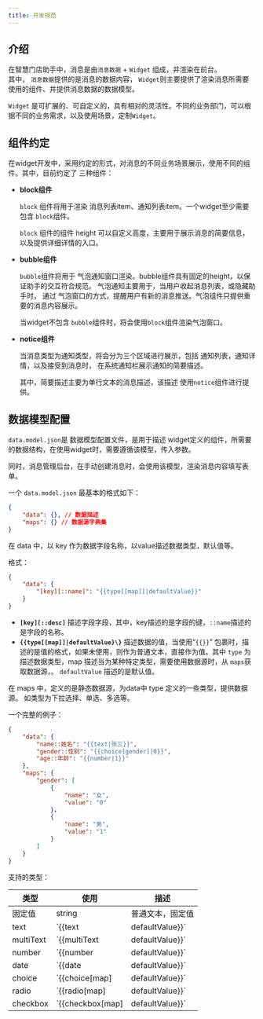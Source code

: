 ```yaml
---
title: 开发规范
---
```


## 介绍

在智慧门店助手中，消息是由`消息数据` + `Widget` 组成，并渲染在前台。<br>
其中， `消息数据`提供的是消息的数据内容， `Widget`则主要提供了渲染消息所需要使用的组件、并提供消息数据的数据模型。

`Widget` 是可扩展的、可自定义的，具有相对的灵活性。不同的业务部门，可以根据不同的业务需求，以及使用场景，定制`Widget`。

## 组件约定

在widget开发中，采用约定的形式，对消息的不同业务场景展示，使用不同的组件。其中，目前约定了 三种组件：

* **block组件**

  `block` 组件将用于渲染 消息列表item、通知列表item。一个widget至少需要包含 `block`组件。

  `block` 组件的组件 height 可以自定义高度，主要用于展示消息的简要信息，以及提供详细详情的入口。

* **bubble组件**

  `bubble`组件将用于 气泡通知窗口渲染。bubble组件具有固定的height，以保证助手的交互符合规范。 气泡通知主要用于，当用户收起消息列表，或隐藏助手时， 通过 气泡窗口的方式，提醒用户有新的消息推送。气泡组件只提供重要的消息内容展示。

  当widget不包含 `bubble`组件时，将会使用`block`组件渲染气泡窗口。

* **notice组件**

  当消息类型为通知类型，将会分为三个区域进行展示，包括 通知列表，通知详情，以及接受到消息时， 在系统通知栏展示通知的简要描述。

  其中，简要描述主要为单行文本的消息描述，该描述 使用`notice`组件进行提供。

## 数据模型配置

`data.model.json`是 数据模型配置文件，是用于描述 widget定义的组件，所需要的数据结构，在使用widget时，需要遵循该模型，传入参数。

同时，消息管理后台，在手动创建消息时，会使用该模型，渲染消息内容填写表单。

一个 `data.model.json` 最基本的格式如下：

```json
{
    "data": {}, // 数据描述
    "maps": {} // 数据源字典集
}
```

在 data 中，以 key 作为数据字段名称，以value描述数据类型，默认值等。

格式：

```json
{
    "data": {
        "[key][::name]": "{{type[[map]]|defaultValue}}"
    }
}
```

* **`[key][::desc]`** 描述字段字段，其中，key描述的是字段的键，`::name`描述的是字段的名称。
* **`{{type[[map]]|defaultValue}\}`** 描述数据的值，当使用“`{{}}`” 包裹时，描述的是值的格式，如果未使用，则作为普通文本，直接作为值。其中 `type` 为描述数据类型，map 描述当为某种特定类型，需要使用数据源时，从 `maps`获取数据源，。 `defaultValue` 描述的是默认值。

在 maps 中，定义的是静态数据源，为data中 type 定义的一些类型，提供数据源。 如类型为下拉选择、单选、多选等。

一个完整的例子：

```json
{
    "data": {
        "name::姓名": "{{text|张三}}",
        "gender::性别": "{{choice[gender]|0}}",
        "age::年龄": "{{number|1}}"
    },
    "maps": {
        "gender": [
            {
                "name": "女",
                "value": "0"
            }，
            {
            	"name": "男",
            	"value": "1"
            }
        ]
    }
}
```

支持的类型：

| 类型      | 使用                            | 描述                     |
| --------- | ------------------------------- | ------------------------ |
| 固定值    | string                          | 普通文本，固定值         |
| text      | `{{text|defaultValue}\}`        | 文本内容，文本输入框     |
| multiText | `{{multiText|defaultValue}\}`  | 多行文本，多行文本输入框 |
| number    | `{{number|defaultValue}\}`        | 数字，数字输入框         |
| date      | `{{date|defaultValue}\}`          | 日期选择，日期选择器     |
| choice    | `{{choice[map]|defaultValue}\}`   | 下拉选择，下拉选择框     |
| radio     | `{{radio[map]|defaultValue}\}`    | 单选，单选框             |
| checkbox  | `{{checkbox[map]|defaultValue}\}` | 多选，多选框             |


